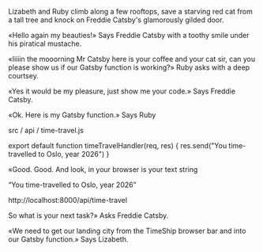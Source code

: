 Lizabeth and Ruby climb along a few rooftops, save a starving red cat from a tall tree and knock on Freddie Catsby's glamorously gilded door.

«Hello again my beauties!» Says Freddie Catsby with a toothy smile under his piratical mustache.

«Iiiiin the mooorning Mr Catsby here is your coffee and your cat sir, can you please show us if our Gatsby function is working?» Ruby asks with a deep courtsey.

«Yes it would be my pleasure, just show me your code.» Says Freddie Catsby.

«Ok. Here is my Gatsby function.» Says Ruby


src / api / time-travel.js

export default function timeTravelHandler(req, res) {
 res.send("You time-travelled to Oslo, year 2026")
}


«Good. Good. And look, in your browser is your text string

“You time-travelled to Oslo, year 2026”

http://localhost:8000/api/time-travel

So what is your next task?» Asks Freddie Catsby.

«We need to get our landing city from the TimeShip browser bar and into our Gatsby function.» Says Lizabeth.

